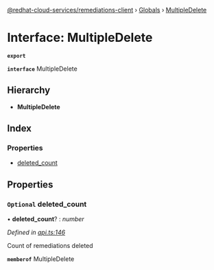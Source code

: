 [@redhat-cloud-services/remediations-client](../README.md) › [Globals](../globals.md) › [MultipleDelete](multipledelete.md)

# Interface: MultipleDelete

**`export`** 

**`interface`** MultipleDelete

## Hierarchy

* **MultipleDelete**

## Index

### Properties

* [deleted_count](multipledelete.md#optional-deleted_count)

## Properties

### `Optional` deleted_count

• **deleted_count**? : *number*

*Defined in [api.ts:146](https://github.com/RedHatInsights/javascript-clients/blob/master/packages/remediations/api.ts#L146)*

Count of remediations deleted

**`memberof`** MultipleDelete
